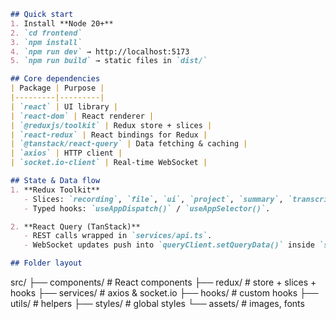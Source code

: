 
```markdown
## Quick start
1. Install **Node 20+**
2. `cd frontend`
3. `npm install`
4. `npm run dev` → http://localhost:5173
5. `npm run build` → static files in `dist/`

## Core dependencies
| Package | Purpose |
|---------|---------|
| `react` | UI library |
| `react-dom` | React renderer |
| `@reduxjs/toolkit` | Redux store + slices |
| `react-redux` | React bindings for Redux |
| `@tanstack/react-query` | Data fetching & caching |
| `axios` | HTTP client |
| `socket.io-client` | Real-time WebSocket |

## State & Data flow
1. **Redux Toolkit**  
   - Slices: `recording`, `file`, `ui`, `project`, `summary`, `transcript`, `resource`.  
   - Typed hooks: `useAppDispatch()` / `useAppSelector()`.

2. **React Query (TanStack)**  
   - REST calls wrapped in `services/api.ts`.  
   - WebSocket updates push into `queryClient.setQueryData()` inside `services/socket.ts`.

## Folder layout
```
src/
├── components/   # React components
├── redux/        # store + slices + hooks
├── services/     # axios & socket.io
├── hooks/        # custom hooks
├── utils/        # helpers
├── styles/       # global styles
└── assets/       # images, fonts
```
```